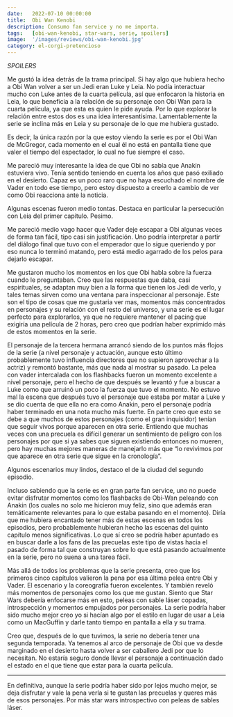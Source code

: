 ```yaml
---
date:   2022-07-10 00:00:00
title:  Obi Wan Kenobi
description: Consumo fan service y no me importa.
tags:   [obi-wan-kenobi, star-wars, serie, spoilers]
image:  '/images/reviews/obi-wan-kenobi.jpg'
category: el-corgi-pretencioso
---
```

*SPOILERS*

Me gustó la idea detrás de la trama principal. Si hay algo que hubiera hecho a Obi Wan volver a ser un Jedi eran Luke y Leia. No podía interactuar mucho con Luke antes de la cuarta película, así que enfocaron la historia en Leia, lo que beneficia a la relación de su personaje con Obi Wan para la cuarta película, ya que esta es quien le pide ayuda. Por lo que explorar la relación entre estos dos es una idea interesantísima. Lamentablemente la serie se inclina más en Leia y su personaje de lo que me hubiera gustado.

Es decir, la única razón por la que estoy viendo la serie es por el Obi Wan de McGregor, cada momento en el cual él no está en pantalla tiene que valer el tiempo del espectador, lo cual no fue siempre el caso.

Me pareció muy interesante la idea de que Obi no sabía que Anakin estuviera vivo. Tenía sentido teniendo en cuenta los años que pasó exiliado en el desierto. Capaz es un poco raro que no haya escuchado el nombre de Vader en todo ese tiempo, pero estoy dispuesto a creerlo a cambio de ver como Obi reacciona ante la noticia.

Algunas escenas fueron medio tontas. Destaca en particular la persecución con Leia del primer capítulo. Pesimo.

Me pareció medio vago hacer que Vader deje escapar a Obi algunas veces de forma tan fácil, tipo casi sin justificación. Uno podría interpretar a partir del diálogo final que tuvo con el emperador que lo sigue queriendo y por eso nunca lo terminó matando, pero está medio agarrado de los pelos para dejarlo escapar.

Me gustaron mucho los momentos en los que Obi habla sobre la fuerza cuando le preguntaban. Creo que las respuestas que daba, casi espirituales, se adaptan muy bien a la forma que tienen los Jedi de verlo, y tales temas sirven como una ventana para inspeccionar al personaje. Este son el tipo de cosas que me gustaria ver mas, momentos más concentrados en personajes y su relación con el resto del universo, y una serie es el lugar perfecto para explorarlos, ya que no requiere mantener el pacing que exigiría una película de 2 horas, pero creo que podrían haber exprimido más de estos momentos en la serie. 

El personaje de la tercera hermana arrancó siendo de los puntos más flojos de la serie (a nivel personaje y actuación, aunque esto último probablemente tuvo influencia directores que no supieron aprovechar a la actriz) y remontó bastante, más que nada al mostrar su pasado. La pelea con vader intercalada con los flashbacks fueron un momento excelente a nivel personaje, pero el hecho de que después se levantó y fue a buscar a Luke como que arruinó un poco la fuerza que tuvo el momento. No estuvo mal la escena que después tuvo el personaje que estaba por matar a Luke y se dio cuenta de que ella no era como Anakin, pero el personaje podría haber terminado en una nota mucho más fuerte. En parte creo que esto se debe a que muchos de estos personajes (como el gran inquisidor) tenían que seguir vivos porque aparecen en otra serie. Entiendo que muchas veces con una precuela es difícil generar un sentimiento de peligro con los personajes por que si ya sabes que siguen existiendo entonces no mueren, pero hay muchas mejores maneras de manejarlo más que “lo revivimos por que aparece en otra serie que sigue en la cronología”.

Algunos escenarios muy lindos, destaco el de la ciudad del segundo episodio.

Incluso sabiendo que la serie es en gran parte fan service, uno no puede evitar disfrutar momentos como los flashbacks de Obi-Wan peleando con Anakin (los cuales no solo me hicieron muy feliz, sino que además eran temáticamente relevantes para lo que estaba pasando en el momento). Diría que me hubiera encantado tener más de estas escenas en todos los episodios, pero probablemente hubieran hecho las escenas del quinto capítulo menos significativas. Lo que sí creo se podría haber apuntado es en buscar darle a los fans de las precuelas este tipo de vistas hacia el pasado de forma tal que construyan sobre lo que está pasando actualmente en la serie, pero no suena a una tarea fácil.

Más allá de todos los problemas que la serie presenta, creo que los primeros cinco capítulos valieron la pena por esa última pelea entre Obi y Vader. El escenario y la coreografía fueron excelentes. Y también reveló más momentos de personajes como los que me gustan. Siento que Star Wars debería enfocarse más en esto, peleas con sable láser copadas, introspección y momentos empujados por personajes. La serie podría haber sido mucho mejor creo yo si hacían algo por el estilo en lugar de usar a Leia como un MacGuffin y darle tanto tiempo en pantalla a ella y su trama.

Creo que, después de lo que tuvimos, la serie no debería tener una segunda temporada. Ya tenemos al arco de personaje de Obi que va desde marginado en el desierto hasta volver a ser caballero Jedi por que lo necesitan. No estaría seguro donde llevar el personaje a continuación dado el estado en el que tiene que estar para la cuarta película.

<hr>

En definitiva, aunque la serie podría haber sido por lejos mucho mejor, se deja disfrutar y vale la pena verla si te gustan las precuelas y queres más de esos personajes. Por más star wars introspectivo con peleas de sables láser.
